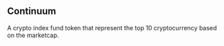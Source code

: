 ## Continuum

A crypto index fund token that represent the top 10 cryptocurrency based on the marketcap.
